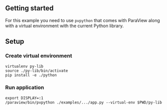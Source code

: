 ## Getting started

For this example you need to use `pvpython` that comes with ParaView
along with a virtual environment with the current Python library.

## Setup

### Create virtual environment

```
virtualenv py-lib
source ./py-lib/bin/activate
pip install -e ./python
```

### Run application

```
export DISPLAY=:1
/paraview/bin/pvpython ./examples/.../app.py --virtual-env $PWD/py-lib
```
